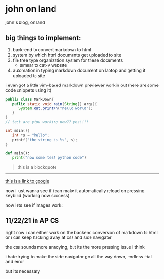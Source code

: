 # john on land
john's blog, on land

## big things to implement:
1. back-end to convert markdown to html
2. system by which html documents get uploaded to site
3. file tree type organization system for these documents
   - similar to cat-v website
4. automation in typing markdown document on laptop and getting it uploaded to site 


i even got a little vim-based markdown previewer workin out
(here are some code snippets using it)

```java
public class MarkDown{
   public static void main(String[] args){
      System.out.println("hello world");
   }
}
// test are ytou working now?? yes!!!!
```

```c++
int main(){
   int *s = "hello";
   printf("the string is %s", s);
}
```

```python
def main():
   print("now some test python code")
```
> this is a blockquote

***

[this is a link to google](https://www.google.com)

now i just wanna see if i can make it automatically reload on pressing keybind (working now success)

now lets see if images work:

## **11/22/21** in **AP CS**

right now i can either work on the backend conversion of markdown to html or i can keep hacking away at css and side navigator

the css sounds more annoying, but its the more pressing issue i think

i hate trying to make the side navigator go all the way down, endless trial and error

but its necessary

